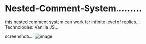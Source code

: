 # Nested-Comment-System.........
this nested comment system can work for infinite level of replies...
Technologies: Vanilla JS...

screenshots...
![image](https://github.com/theanilkushwaha/Nested-Comment-System/assets/112506910/2e01583f-5871-4116-b45d-c1b6fb890c99)
